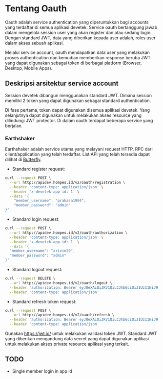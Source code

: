 # Tentang Oauth

Oauth adalah service authentication yang diperuntukkan bagi accounts yang terdaftar di semua aplikasi devetek. Service oauth bertanggung jawab dalam mengelola session user yang akan register dan atau sedang login. Dengan standard JWT, data yang diberikan kepada user adalah, roles user dalam akses sebuah aplikasi.

Melalui service account, oauth mendapatkan data user yang melakukan proses authentication dan kemudian memberikan response beruba JWT yang dapat digunakan sebagai token di berbagai platform (Browser, Desktop, Mobile Apps).

## Deskripsi arsitektur service account

Session devetek dibangun menggunakan standard JWT. Dimana session memiliki 2 token yang dapat digunakan sebagai standard authentication.

Di fase pertama, token dapat digunakan disemua aplikasi devetek. Yang selanjutnya dapat digunakan untuk melakukan akses resource yang dilindungi JWT protector. Di dalam oauth terdapat beberapa service yang berjalan.

### Earthshaker

Earthshaker adalah service utama yang melayani request HTTP, RPC dari client/application yang telah terdaftar. List API yang telah tersedia dapat dilihat di [Butterfly](https://butterfly.devetek.com/docs).

- Standard register request:

```sh
curl --request POST \
  --url http://apidev.hompes.id/v2/oauth/registration \
  --header 'content-type: application/json' \
  --header 'x-devetek-app-id: 1' \
  --data '{
	"member_username": "prakasa1904",
	"member_password": "admin"
}'
```

- Standard login request:

```sh
curl --request POST \
  --url http://apidev.hompes.id/v2/oauth/authorization \
  --header 'content-type: application/json' \
  --header 'x-devetek-app-id: 1' \
  --data '{
  "member_username": "arivin29",
  "member_password": "admin"
}'
```

- Standard logout request:

```sh
curl --request DELETE \
  --url http://apidev.hompes.id/v2/oauth/logout \
  --header 'authorization: Bearer eyJ0eXAiOiJKV1QiLCJhbGciOiJIUzI1NiJ9.eyJpYXQiOjE1NjE5NDI2NTksIm5iZiI6MTU2MTk0MjY1OSwianRpIjoiNGU4MzU1OWYtN2E2Zi00Mzg4LThmMjctMjA1NTJkYjFkOGE2IiwiZXhwIjoxNTYyMDI5MDU5LCJpZGVudGl0eSI6MiwiZnJlc2giOmZhbHNlLCJ0eXBlIjoiYWNjZXNzIiwiY3NyZiI6ImY1MDViZTE1LTQ3MzItNDRmMC04MWYzLWQ5YTUxOWIxMTNmMyJ9.Tja-qhlLeoEnmiF3daFd4TJTRR9RWaslq3DMnk6bp_U' \
  --header 'content-type: application/json'
```

- Standard refresh token request:

```sh
curl --request POST \
  --url http://apidev.hompes.id/v2/oauth/refresh \
  --header 'authorization: Bearer eyJ0eXAiOiJKV1QiLCJhbGciOiJIUzI1NiJ9.eyJpYXQiOjE1NjE5MTcxMDgsIm5iZiI6MTU2MTkxNzEwOCwianRpIjoiYTI5MDI2NDYtZmE3Zi00YTFkLWI3NDEtYTFmYzE2Y2M3OTIwIiwiZXhwIjoxNTYyNTIxOTA4LCJpZGVudGl0eSI6MiwidHlwZSI6InJlZnJlc2giLCJjc3JmIjoiNGNjY2UyZjEtN2ViZi00MTgwLTgyYzgtNDFhY2FjZTBkY2YwIn0.sb4ftc4iburHGAAKvS5tnRLcoHIA95G2_XEzLmMUT3U' \
  --header 'content-type: application/json'
```

Gunakan https://jwt.io/ untuk melakukan validasi token JWT. Standard JWT yang diberikan mengandung data secret yang dapat digunakan aplikasi untuk melakukan akses private resource aplikasi yang terkait.

## TODO

- Single member login in app id
